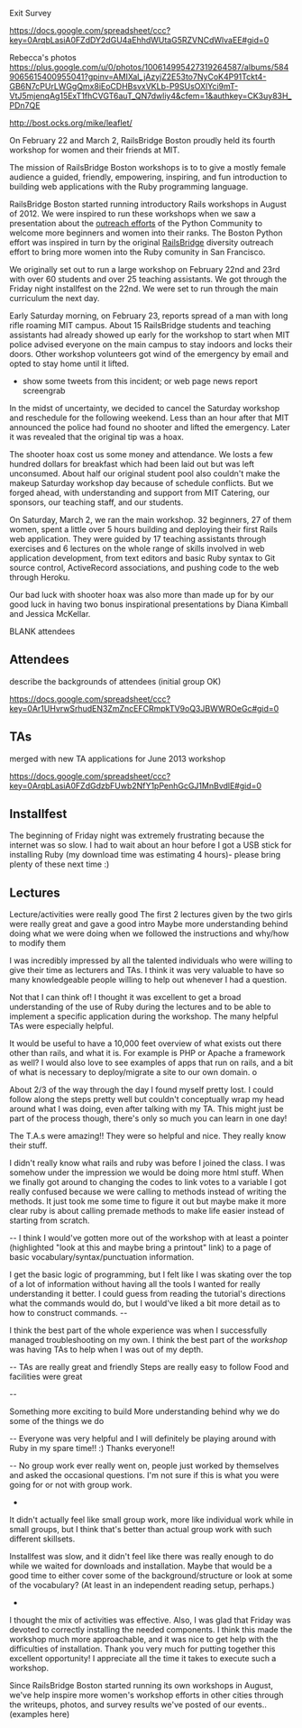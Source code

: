 
Exit Survey

https://docs.google.com/spreadsheet/ccc?key=0ArqbLasiA0FZdDY2dGU4aEhhdWUtaG5RZVNCdWlvaEE#gid=0

Rebecca's photos
  https://plus.google.com/u/0/photos/100614995427319264587/albums/5849065615400955041?gpinv=AMIXal_jAzyjZ2E53to7NyCoK4P91Tckt4-GB6N7cPUrLWGgQmx8iEoCDHBsvxVKLb-P9SUsOXlYci9mT-VtJ5mjenqAg15ExT1fhCVGT6auT_QN7dwliy4&cfem=1&authkey=CK3uy83H_PDn7QE


http://bost.ocks.org/mike/leaflet/

On February 22 and March 2, RailsBridge Boston proudly held its fourth workshop
for women and their friends at MIT. 

The mission of RailsBridge Boston workshops is to to give a mostly female
audience a guided, friendly, empowering, inspiring, and fun introduction to
building web applications with the Ruby programming language. 

RailsBridge Boston started running introductory Rails workshops in August of
2012. We were inspired to run these workshops when we saw a presentation about
the [outreach efforts](http://www.youtube.com/watch?v=QrITN6GZDu4) of the
Python Community to welcome more beginners and women into their ranks.  The
Boston Python effort was inspired in turn by the original
[RailsBridge](http://workshops.railsbridge.org/) diversity outreach effort to
bring more women into the Ruby comunity in San Francisco. 

We originally set out to run a large workshop on February 22nd and 23rd with
over 60 students and over 25 teaching assistants. We got through the Friday
night installfest on the 22nd. We were set to run through the main curriculum 
the next day. 

Early Saturday morning, on February 23, reports spread of a man with long rifle
roaming MIT campus. About 15 RailsBridge students and teaching assistants had
already showed up early for the workshop to start when MIT police advised
everyone on the main campus to stay indoors and locks their doors. Other
workshop volunteers got wind of the emergency by email and opted to
stay home until it lifted.

* show some tweets from this incident; or web page news report screengrab

In the midst of uncertainty, we decided to cancel the Saturday workshop and
reschedule for the following weekend. Less than an hour after that MIT
announced the police had found no shooter and lifted the emergency. Later it
was revealed that the original tip was a hoax.

The shooter hoax cost us some money and attendance. We losts a few hundred
dollars for breakfast which had been laid out but was left unconsumed. About
half our original student pool also couldn't make the makeup Saturday workshop
day because of schedule conflicts.  But we forged ahead, with understanding and
support from MIT Catering, our sponsors, our teaching staff, and our students. 

On Saturday, March 2, we ran the main workshop. 32 beginners, 27 of them women,
spent a little over 5 hours building and deploying their first Rails web
application.  They were guided by 17 teaching assistants through exercises and
6 lectures on the whole range of skills involved in web application
development, from text editors and basic Ruby syntax to Git source control,
ActiveRecord associations, and pushing code to the web through Heroku. 

Our bad luck with shooter hoax was also more than made up for by our good luck
in having two bonus inspirational presentations by Diana Kimball and Jessica
McKellar.



BLANK attendees 


## Attendees

describe the backgrounds of attendees (initial group OK)

https://docs.google.com/spreadsheet/ccc?key=0Ar1UHvrwSrhudEN3ZmZncEFCRmpkTV9oQ3JBWWROeGc#gid=0


## TAs


merged with new TA applications for June 2013 workshop

https://docs.google.com/spreadsheet/ccc?key=0ArqbLasiA0FZdGdzbFUwb2NfY1pPenhGcGJ1MnBvdlE#gid=0



## Installfest

  The beginning of Friday night was extremely frustrating because the internet was so slow. I had to wait about an hour before I got a USB stick for installing Ruby (my download time was estimating 4 hours)- please bring plenty of these next time :)



## Lectures

  Lecture/activities were really good
  The first 2 lectures given by the two girls were really great and gave a good intro
  Maybe more understanding behind doing what we were doing when we followed the instructions and why/how to modify them



  I was incredibly impressed by all the talented individuals who were willing
  to give their time as lecturers and TAs. I think it was very valuable to have
  so many knowledgeable people willing to help out whenever I had a question. 


  Not that I can think of! I thought it was excellent to get a broad
  understanding of the use of Ruby during the lectures and to be able to
  implement a specific application during the workshop. The many helpful TAs
  were especially helpful.


  It would be useful to have a 10,000 feet overview of what exists out there
  other than rails, and what it is. For example is PHP or Apache a framework as
  well? I would also love to see examples of apps that run on rails, and a bit
  of what is necessary to deploy/migrate a site to our own domain.  o


  About 2/3 of the way through the day I found myself pretty lost. I could
  follow along the steps pretty well but couldn't conceptually wrap my head
  around what I was doing, even after talking with my TA. This might just be
  part of the process though, there's only so much you can learn in one day!

  The T.A.s were amazing!! They were so helpful and nice. They really know
  their stuff.


  I didn't really know what rails and ruby was before I joined the class. I was
  somehow under the impression we would be doing more html stuff. When we
  finally got around to changing the codes to link votes to a variable I got
  really confused because we were calling to methods instead of writing the
  methods. It just took me some time to figure it out but maybe make it more
  clear ruby is about calling premade methods to make life easier instead of
  starting from scratch.


  -- I think I would've gotten more out of the workshop with at least a pointer
  (highlighted "look at this and maybe bring a printout" link) to a page of
  basic vocabulary/syntax/punctuation information.

  I get the basic logic of programming, but I felt like I was skating over the
  top of a lot of information without having all the tools I wanted for really
  understanding it better. I could guess from reading the tutorial's directions
  what the commands would do, but I would've liked a bit more detail as to how
  to construct commands.  --

  I think the best part of the whole experience was when I successfully managed
  troubleshooting on my own. I think the best part of the *workshop* was having
  TAs to help when I was out of my depth.

  -- TAs are really great and friendly Steps are really easy to follow Food and
  facilities were great

  --

  Something more exciting to build More understanding behind why we do some of
  the things we do

  -- Everyone was very helpful and I will definitely be playing around with
  Ruby in my spare time!! :) Thanks everyone!!

  -- No group work ever really went on, people just worked by themselves and
  asked the occasional questions. I'm not sure if this is what you were going
  for or not with group work.

  -
  It didn't actually feel like small group work, more like individual work
  while in small groups, but I think that's better than actual group work with
  such different skillsets.

  Installfest was slow, and it didn't feel like there was really enough to do
  while we waited for downloads and installation. Maybe that would be a good
  time to either cover some of the background/structure or look at some of the
  vocabulary? (At least in an independent reading setup, perhaps.)


-

  I thought the mix of activities was effective. Also, I was glad that Friday was
  devoted to correctly installing the needed components. I think this made the
  workshop much more approachable, and it was nice to get help with the
  difficulties of installation. Thank you very much for putting together this
  excellent opportunity! I appreciate all the time it takes to execute such a
  workshop.



Since RailsBridge Boston started running its own workshops in August, we've
help inspire more women's workshop efforts in other cities through the 
writeups, photos, and survey results we've posted of our events..
(examples here)


